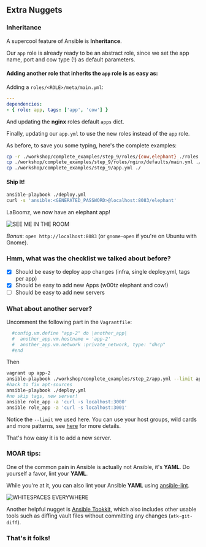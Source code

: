 ## Extra Nuggets

### Inheritance

A supercool feature of Ansible is **Inheritance**.

Our `app` role is already ready to be an abstract role, since we set the app name, port and cow type (!) as default parameters.

#### Adding another role that inherits the `app` role is as easy as:

Adding a `roles/<ROLE>/meta/main.yml`:

```yaml
---
dependencies:
- { role: app, tags: ['app', 'cow'] }
```

And updating the **nginx** roles default `apps` dict.

Finally, updating our `app.yml` to use the new roles instead of the `app` role.

As before, to save you some typing, here's the complete examples:

```sh
cp -r ./workshop/complete_examples/step_9/roles/{cow,elephant} ./roles
cp ./workshop/complete_examples/step_9/roles/nginx/defaults/main.yml ./roles/nginx/defaults/main.yml
cp ./workshop/complete_examples/step_9/app.yml ./
```

#### Ship It!

```sh
ansible-playbook ./deploy.yml
curl -s 'ansible:<GENERATED_PASSWORD>@localhost:8083/elephant'
```

LaBoomz, we now have an elephant app!

![SEE ME IN THE ROOM](https://i.imgflip.com/ye9h7.jpg)

_Bonus_: `open http://localhost:8083` (or `gnome-open` if you're on Ubuntu with Gnome).

### Hmm, what was the checklist we talked about before?

- [x] Should be easy to deploy app changes (infra, single deploy.yml, tags per app)
- [x] Should be easy to add new Apps (w00tz elephant and cow!)
- [ ] Should be easy to add new servers

### What about another server?

Uncomment the following part in the `Vagrantfile`:

```ruby
  #config.vm.define "app-2" do |another_app|
  #  another_app.vm.hostname = 'app-2'
  #  another_app.vm.network :private_network, type: "dhcp"
  #end
```

Then

```sh
vagrant up app-2
ansible-playbook ./workshop/complete_examples/step_2/app.yml --limit app-2
#hack to fix apt-sources
ansible-playbook ./deploy.yml
#no skip tags, new server!
ansible role_app -a 'curl -s localhost:3000'
ansible role_app -a 'curl -s localhost:3001'
```

Notice the `--limit` we used here.
You can use your host groups, wild cards and more patterns, see [here](http://docs.ansible.com/ansible/intro_patterns.html) for more details.

That's how easy it is to add a new server.

### MOAR tips:

One of the common pain in Ansible is actually not Ansible, it's **YAML**.
Do yourself a favor, lint your **YAML**.

While you're at it, you can also lint your Ansible **YAML** using [ansible-lint](https://github.com/willthames/ansible-lint).

![WHITESPACES EVERYWHERE](https://i.imgflip.com/ye9b3.jpg)

Another helpful nugget is [Ansible Tookkit](https://github.com/dellis23/ansible-toolkit), which also includes other usable tools such as diffing vault files without committing any changes (`atk-git-diff`).

### That's it folks!
